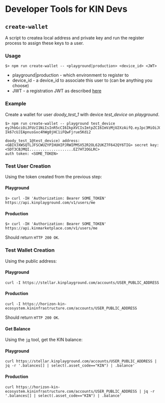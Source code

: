# Developer Tools for KIN Devs

## `create-wallet`
A script to createa local address and private key and run the register process to assign these keys to a user.

### Usage
```
$> npm run create-wallet -- <playground|production> <device_id> <JWT>
```
* playground|production - which environment to register to
* device_id - a device_id to associate this user to (can be anything you choose)
* JWT - a registration JWT as described [here](https://github.com/kinecosystem/ecosystem-api#register-payload)

### Example
Create a wallet for user *doody_test_1* with device *test_device* on *playground*.
```
$> npm run create-wallet -- playground test_device eyJhbGciOiJFUzI1NiIsInR5cCI6IkpXVCIsImtpZCI6ImVzMjU2XzAifQ.eyJpc3MiOiJ0ZXN0IiwiZXhwIjoxNTQwODQ5NzE4NTM2LCJpYXQiOjE1NDA4MjgxMTg1MzYsInN1YiI6InJlZ2lzdGVyIiwidXNlcl9pZCI6ImRvb2R5X3Rlc3RfMSJ9.6sfbb6dtQtiisG_ZYaetOw2WyGjBXIIdnMCpbxHvPj73W-Ik67cUJIApnusGxc4hWg0jHC1iFQwFjrue5Kdi2

doody_test_1@test_device) address: <GBIVJXWSQTLJFSCWUZYPIHUHIPJRWIPMSX52R2OL62UKZ7F642QY6TIG> secret key: <SDT3CBJMQI....................EZ7HT2OGLRC>
auth token: <SOME_TOKEN>
```

### Test User Creation
Using the token created from the previous step:

#### Playground
```
$> curl -IH 'Authorization: Bearer SOME_TOKEN' https://api.kinplayground.com/v1/users/me
```
#### Production
```
$> curl -IH 'Authorization: Bearer SOME_TOKEN' https://api.kinmarketplace.com/v1/users/me
```

Should return `HTTP 200 OK`.

### Test Wallet Creation
Using the public address:
#### Playground
```
curl -I https://stellar.kinplayground.com/accounts/USER_PUBLIC_ADDRESS
```
#### Production
```
curl -I https://horizon-kin-ecosystem.kininfrastructure.com/accounts/USER_PUBLIC_ADDRESS
```
Should return `HTTP 200 OK`.

#### Get Balance
Using the [`jq`](https://stedolan.github.io/jq/) tool, get the KIN balance:
#### Playground
```
curl https://stellar.kinplayground.com/accounts/USER_PUBLIC_ADDRESS | jq -r '.balances[] | select(.asset_code=="KIN") | .balance'
```
#### Production
```
curl https://horizon-kin-ecosystem.kininfrastructure.com/accounts/USER_PUBLIC_ADDRESS | jq -r '.balances[] | select(.asset_code=="KIN") | .balance'
```
